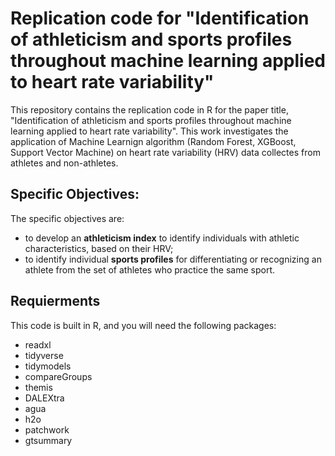 # Replication code for "Identification of athleticism and sports profiles throughout machine learning applied to heart rate variability"

This repository contains the replication code in R for the paper title, "Identification of athleticism and sports profiles throughout machine learning applied to heart rate variability". This work investigates the application of Machine Learnign algorithm (Random Forest, XGBoost, Support Vector Machine) on heart rate variability (HRV) data collectes from athletes and non-athletes.

## Specific Objectives:
The specific objectives are: 
- to develop an **athleticism index** to identify individuals with athletic characteristics, based on their HRV;
- to identify individual **sports profiles** for differentiating or recognizing an athlete from the set of athletes who practice the same sport.

## Requierments
This code is built in R, and you will need the following packages: 
- readxl
- tidyverse
- tidymodels
- compareGroups
- themis
- DALEXtra
- agua
- h2o
- patchwork
- gtsummary
